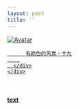 ```yaml
---
layout: post
title: ''
---
```


<p class="imglist">

<div class="image-container">
  <a href="https://pic.imgdb.cn/item/5ee8864a2cb53f50fea86913.jpg"  data-fancybox="images">
    <img src="https://pic.imgdb.cn/item/5ee886af2cb53f50fea8f0ee.jpg" alt="Avatar" class="image" />
    <div class="overlay">
      <div class="text">
        
          有颜色的风景・十九
        
      </div>
    </div>
  </a>
</div>









<a href="https://pic.imgdb.cn/item/5ee8864a2cb53f50fea86918.jpg" data-fancybox="images"><img src="" /></a>
<a href="https://pic.imgdb.cn/item/5ee8864a2cb53f50fea8691c.jpg" data-fancybox="images"><img src="" /></a>
<a href="https://pic.imgdb.cn/item/5ee8864a2cb53f50fea86921.jpg" data-fancybox="images"><img src="" /></a>
<a href="https://pic.imgdb.cn/item/5ee8864a2cb53f50fea86925.jpg" data-fancybox="images"><img src="" /></a>
<a href="https://pic.imgdb.cn/item/5ee8864a2cb53f50fea86929.jpg" data-fancybox="images"><img src="" /></a>
<a href="https://pic.imgdb.cn/item/5ee8864a2cb53f50fea8692e.jpg" data-fancybox="images"><img src="" /></a>
<a href="https://pic.imgdb.cn/item/5ee8864a2cb53f50fea86931.jpg" data-fancybox="images"><img src="" /></a>
<a href="https://pic.imgdb.cn/item/5ee8864a2cb53f50fea86934.jpg" data-fancybox="images"><img src="" /></a>
<a href="https://pic.imgdb.cn/item/5ee8864a2cb53f50fea86937.jpg" data-fancybox="images"><img src="" /></a>
<a href="https://pic.imgdb.cn/item/5ee8864a2cb53f50fea8693c.jpg" data-fancybox="images"><img src="" /></a>
<a href="https://pic.imgdb.cn/item/5ee8864a2cb53f50fea86941.jpg" data-fancybox="images"><img src="" /></a>
<a href="https://pic.imgdb.cn/item/5ee8864a2cb53f50fea86947.jpg" data-fancybox="images"><img src="" /></a>
<a href="https://pic.imgdb.cn/item/5ee8864a2cb53f50fea8694b.jpg" data-fancybox="images"><img src="" /></a>
<a href="https://pic.imgdb.cn/item/5ee8864a2cb53f50fea86950.jpg" data-fancybox="images"><img src="" /></a>
<a href="https://pic.imgdb.cn/item/5ee8864a2cb53f50fea86954.jpg" data-fancybox="images"><img src="" /></a>
<a href="https://pic.imgdb.cn/item/5ee8864a2cb53f50fea86957.jpg" data-fancybox="images"><img src="" /></a>
<a href="https://pic.imgdb.cn/item/5ee8864a2cb53f50fea8695b.jpg" data-fancybox="images"><img src="" /></a>
<a href="https://pic.imgdb.cn/item/5ee8864a2cb53f50fea86961.jpg" data-fancybox="images"><img src="" /></a>
<a href="https://pic.imgdb.cn/item/5ee8864a2cb53f50fea86966.jpg" data-fancybox="images"><img src="" /></a>
<a href="https://pic.imgdb.cn/item/5ee8864a2cb53f50fea8696d.jpg" data-fancybox="images"><img src="" /></a>
<a href="https://pic.imgdb.cn/item/5ee8864a2cb53f50fea86972.jpg" data-fancybox="images"><img src="" /></a>
<a href="https://pic.imgdb.cn/item/5ee8864a2cb53f50fea86975.jpg" data-fancybox="images"><img src="" /></a>
<a href="https://pic.imgdb.cn/item/5ee8864a2cb53f50fea8697a.jpg" data-fancybox="images"><img src="" /></a>
<a href="https://pic.imgdb.cn/item/5ee8864a2cb53f50fea86980.jpg" data-fancybox="images"><img src="" /></a>
<a href="https://pic.imgdb.cn/item/5ee8864a2cb53f50fea86983.jpg" data-fancybox="images"><img src="" /></a>
<a href="https://pic.imgdb.cn/item/5ee8864a2cb53f50fea86989.jpg" data-fancybox="images"><img src="" /></a>
<a href="https://pic.imgdb.cn/item/5ee8864a2cb53f50fea8698e.jpg" data-fancybox="images"><img src="" /></a>
<a href="https://pic.imgdb.cn/item/5ee8864a2cb53f50fea86993.jpg" data-fancybox="images"><img src="" /></a>
<a href="https://pic.imgdb.cn/item/5ee8864a2cb53f50fea86998.jpg" data-fancybox="images"><img src="" /></a>
<a href="https://pic.imgdb.cn/item/5ee886822cb53f50fea8b19c.jpg" data-fancybox="images"><img src="" /></a>
<a href="https://pic.imgdb.cn/item/5ee886822cb53f50fea8b1a1.jpg" data-fancybox="images"><img src="" /></a>
<a href="https://pic.imgdb.cn/item/5ee886822cb53f50fea8b1a4.jpg" data-fancybox="images"><img src="" /></a>
<a href="https://pic.imgdb.cn/item/5ee886822cb53f50fea8b1aa.jpg" data-fancybox="images"><img src="" /></a>
<a href="https://pic.imgdb.cn/item/5ee886822cb53f50fea8b1af.jpg" data-fancybox="images"><img src="" /></a>
<a href="https://pic.imgdb.cn/item/5ee886822cb53f50fea8b1b2.jpg" data-fancybox="images"><img src="" /></a>
<a href="https://pic.imgdb.cn/item/5ee886822cb53f50fea8b1b9.jpg" data-fancybox="images"><img src="" /></a>
<a href="https://pic.imgdb.cn/item/5ee886822cb53f50fea8b1bc.jpg" data-fancybox="images"><img src="" /></a>
<a href="https://pic.imgdb.cn/item/5ee886822cb53f50fea8b1c2.jpg" data-fancybox="images"><img src="" /></a>
<a href="https://pic.imgdb.cn/item/5ee886822cb53f50fea8b1c6.jpg" data-fancybox="images"><img src="" /></a>
<a href="https://pic.imgdb.cn/item/5ee886822cb53f50fea8b1c8.jpg" data-fancybox="images"><img src="" /></a>
<a href="https://pic.imgdb.cn/item/5ee886822cb53f50fea8b1cc.jpg" data-fancybox="images"><img src="" /></a>
<a href="https://pic.imgdb.cn/item/5ee886822cb53f50fea8b1d1.jpg" data-fancybox="images"><img src="" /></a>
<a href="https://pic.imgdb.cn/item/5ee886822cb53f50fea8b1d7.jpg" data-fancybox="images"><img src="" /></a>
<a href="https://pic.imgdb.cn/item/5ee886822cb53f50fea8b1db.jpg" data-fancybox="images"><img src="" /></a>
<a href="https://pic.imgdb.cn/item/5ee886822cb53f50fea8b1dd.jpg" data-fancybox="images"><img src="" /></a>
<a href="https://pic.imgdb.cn/item/5ee886832cb53f50fea8b1e1.jpg" data-fancybox="images"><img src="" /></a>
<a href="https://pic.imgdb.cn/item/5ee886832cb53f50fea8b1e4.jpg" data-fancybox="images"><img src="" /></a>
<a href="https://pic.imgdb.cn/item/5ee886832cb53f50fea8b1e6.jpg" data-fancybox="images"><img src="" /></a>
<a href="https://pic.imgdb.cn/item/5ee886832cb53f50fea8b1e8.jpg" data-fancybox="images"><img src="" /></a>
<a href="https://pic.imgdb.cn/item/5ee886832cb53f50fea8b1ec.jpg" data-fancybox="images"><img src="" /></a>
<a href="https://pic.imgdb.cn/item/5ee886832cb53f50fea8b1ef.jpg" data-fancybox="images"><img src="" /></a>
<a href="https://pic.imgdb.cn/item/5ee886832cb53f50fea8b1f2.jpg" data-fancybox="images"><img src="" /></a>
<a href="https://pic.imgdb.cn/item/5ee886832cb53f50fea8b1f6.jpg" data-fancybox="images"><img src="" /></a>
<a href="https://pic.imgdb.cn/item/5ee886832cb53f50fea8b1f9.jpg" data-fancybox="images"><img src="" /></a>
<a href="https://pic.imgdb.cn/item/5ee886832cb53f50fea8b1fd.jpg" data-fancybox="images"><img src="" /></a>
<a href="https://pic.imgdb.cn/item/5ee886832cb53f50fea8b1ff.jpg" data-fancybox="images"><img src="" /></a>
<a href="https://pic.imgdb.cn/item/5ee886832cb53f50fea8b203.jpg" data-fancybox="images"><img src="" /></a>
<a href="https://pic.imgdb.cn/item/5ee886832cb53f50fea8b205.jpg" data-fancybox="images"><img src="" /></a>
<a href="https://pic.imgdb.cn/item/5ee886832cb53f50fea8b208.jpg" data-fancybox="images"><img src="" /></a>
<a href="https://pic.imgdb.cn/item/5ee886af2cb53f50fea8f0e8.jpg" data-fancybox="images"><img src="" /></a>
<a href="https://pic.imgdb.cn/item/5ee886af2cb53f50fea8f0eb.jpg" data-fancybox="images"><img src="" /></a>
<a href="https://pic.imgdb.cn/item/5ee886af2cb53f50fea8f0ee.jpg" data-fancybox="images"><img src="" /></a>
<a href="https://pic.imgdb.cn/item/5ee886af2cb53f50fea8f0f3.jpg" data-fancybox="images"><img src="" /></a>
<a href="https://pic.imgdb.cn/item/5ee886af2cb53f50fea8f0f9.jpg" data-fancybox="images"><img src="" /></a>
<a href="https://pic.imgdb.cn/item/5ee886b02cb53f50fea8f0fb.jpg" data-fancybox="images"><img src="" /></a>
<a href="https://pic.imgdb.cn/item/5ee886b02cb53f50fea8f100.jpg" data-fancybox="images"><img src="" /></a>
<a href="https://pic.imgdb.cn/item/5ee886b02cb53f50fea8f106.jpg" data-fancybox="images"><img src="" /></a>
<a href="https://pic.imgdb.cn/item/5ee886b02cb53f50fea8f10c.jpg" data-fancybox="images"><img src="" /></a>
<a href="https://pic.imgdb.cn/item/5ee886b02cb53f50fea8f10f.jpg" data-fancybox="images"><img src="" /></a>
<a href="https://pic.imgdb.cn/item/5ee886b02cb53f50fea8f112.jpg" data-fancybox="images"><img src="" /></a>
<a href="https://pic.imgdb.cn/item/5ee886b02cb53f50fea8f115.jpg" data-fancybox="images"><img src="" /></a>
<a href="https://pic.imgdb.cn/item/5ee886b02cb53f50fea8f11b.jpg" data-fancybox="images"><img src="" /></a>
<a href="https://pic.imgdb.cn/item/5ee886b02cb53f50fea8f11f.jpg" data-fancybox="images"><img src="" /></a>
<a href="https://pic.imgdb.cn/item/5ee886b02cb53f50fea8f124.jpg" data-fancybox="images"><img src="" /></a>
<a href="https://pic.imgdb.cn/item/5ee886b02cb53f50fea8f127.jpg" data-fancybox="images"><img src="" /></a>
<a href="https://pic.imgdb.cn/item/5ee886b02cb53f50fea8f12b.jpg" data-fancybox="images"><img src="" /></a>
<a href="https://pic.imgdb.cn/item/5ee886b02cb53f50fea8f130.jpg" data-fancybox="images"><img src="" /></a>
<a href="https://pic.imgdb.cn/item/5ee886b02cb53f50fea8f134.jpg" data-fancybox="images"><img src="" /></a>
<a href="https://pic.imgdb.cn/item/5ee886b02cb53f50fea8f137.jpg" data-fancybox="images"><img src="" /></a>
<a href="https://pic.imgdb.cn/item/5ee886b02cb53f50fea8f13d.jpg" data-fancybox="images"><img src="" /></a>
<a href="https://pic.imgdb.cn/item/5ee886b02cb53f50fea8f145.jpg" data-fancybox="images"><img src="" /></a>
<a href="https://pic.imgdb.cn/item/5ee886b02cb53f50fea8f14b.jpg" data-fancybox="images"><img src="" /></a>
<a href="https://pic.imgdb.cn/item/5ee886b02cb53f50fea8f150.jpg" data-fancybox="images"><img src="" /></a>
<a href="https://pic.imgdb.cn/item/5ee886b02cb53f50fea8f156.jpg" data-fancybox="images"><img src="" /></a>
<a href="https://pic.imgdb.cn/item/5ee886b02cb53f50fea8f15a.jpg" data-fancybox="images"><img src="" /></a>
<a href="https://pic.imgdb.cn/item/5ee886b02cb53f50fea8f15e.jpg" data-fancybox="images"><img src="" /></a>
<a href="https://pic.imgdb.cn/item/5ee886b02cb53f50fea8f163.jpg" data-fancybox="images"><img src="" /></a>
<a href="https://pic.imgdb.cn/item/5ee886b02cb53f50fea8f168.jpg" data-fancybox="images"><img src="" /></a>
<a href="https://pic.imgdb.cn/item/5ee886b02cb53f50fea8f16b.jpg" data-fancybox="images"><img src="" /></a>


</p>


#### [text](https://cxcxcx.cx/works/0039a.html)
